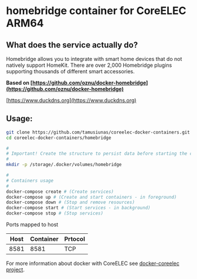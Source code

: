 # homebridge container for CoreELEC ARM64

## What does the service actually do?

Homebridge allows you to integrate with smart home devices that do not natively support HomeKit. There are over 2,000 Homebridge plugins supporting thousands of different smart accessories.

**Based on [https://github.com/oznu/docker-homebridge](https://github.com/oznu/docker-homebridge)**

[https://www.duckdns.org](https://www.duckdns.org)

## Usage:

```bash
git clone https://github.com/tamusiunas/coreelec-docker-containers.git
cd coreelec-docker-containers/homebridge

#
# Important! Create the structure to persist data before starting the container.
#
mkdir -p /storage/.docker/volumes/homebridge

#
# Containers usage
#
docker-compose create # (Create services)
docker-compose up # (Create and start containers - in foreground)
docker-compose down # (Stop and remove resources)
docker-compose start # (Start services - in background)
docker-compose stop # (Stop services)

```

Ports mapped to host

Host | Container | Prtocol 
-----|-----------|--------
8581 | 8581      | TCP

For more information about docker with CoreELEC see [docker-coreelec project](https://github.com/tamusiunas/docker-coreelec).
